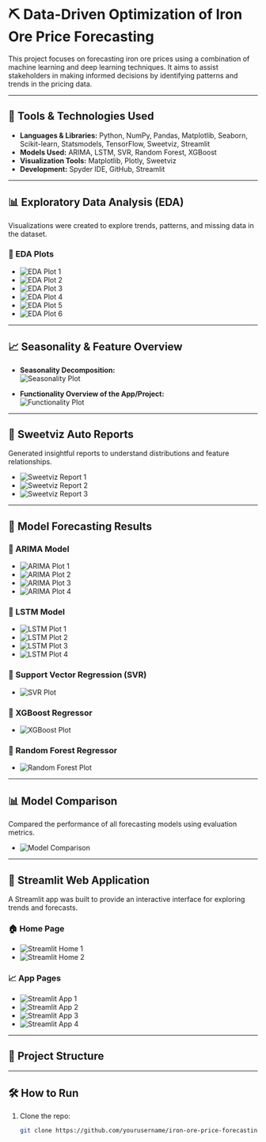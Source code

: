 # ⛏️ Data-Driven Optimization of Iron Ore Price Forecasting

This project focuses on forecasting iron ore prices using a combination of machine learning and deep learning techniques. It aims to assist stakeholders in making informed decisions by identifying patterns and trends in the pricing data.

---

## 🔧 Tools & Technologies Used

- **Languages & Libraries:** Python, NumPy, Pandas, Matplotlib, Seaborn, Scikit-learn, Statsmodels, TensorFlow, Sweetviz, Streamlit
- **Models Used:** ARIMA, LSTM, SVR, Random Forest, XGBoost
- **Visualization Tools:** Matplotlib, Plotly, Sweetviz
- **Development:** Spyder IDE, GitHub, Streamlit

---

## 📊 Exploratory Data Analysis (EDA)

Visualizations were created to explore trends, patterns, and missing data in the dataset.

### 🔹 EDA Plots
- ![EDA Plot 1](images/eda_plot_1.png)
- ![EDA Plot 2](images/eda_plot_2.png)
- ![EDA Plot 3](images/eda_plot_3.png)
- ![EDA Plot 4](images/eda_plot_4.png)
- ![EDA Plot 5](images/eda_plot_5.png)
- ![EDA Plot 6](images/eda_plot_6.png)

---

## 📈 Seasonality & Feature Overview

- **Seasonality Decomposition:**  
  ![Seasonality Plot](images/seasonality_plot.png)

- **Functionality Overview of the App/Project:**  
  ![Functionality Plot](images/functionality_plot.png)

---

## 📑 Sweetviz Auto Reports

Generated insightful reports to understand distributions and feature relationships.

- ![Sweetviz Report 1](images/sweetviz_report_1.png)
- ![Sweetviz Report 2](images/sweetviz_report_2.png)
- ![Sweetviz Report 3](images/sweetviz_report_3.png)

---

## 🤖 Model Forecasting Results

### 🔸 ARIMA Model
- ![ARIMA Plot 1](images/arima_plot_1.png)
- ![ARIMA Plot 2](images/arima_plot_2.png)
- ![ARIMA Plot 3](images/arima_plot_3.png)
- ![ARIMA Plot 4](images/arima_plot_4.png)

### 🔸 LSTM Model
- ![LSTM Plot 1](images/lstm_plot_1.png)
- ![LSTM Plot 2](images/lstm_plot_2.png)
- ![LSTM Plot 3](images/lstm_plot_3.png)
- ![LSTM Plot 4](images/lstm_plot_4.png)

### 🔸 Support Vector Regression (SVR)
- ![SVR Plot](images/svr_plot.png)

### 🔸 XGBoost Regressor
- ![XGBoost Plot](images/xgboost_plot.png)

### 🔸 Random Forest Regressor
- ![Random Forest Plot](images/randomforest_plot.png)

---

## 📊 Model Comparison

Compared the performance of all forecasting models using evaluation metrics.

- ![Model Comparison](images/modelscomparison_plot.png)

---

## 🚀 Streamlit Web Application

A Streamlit app was built to provide an interactive interface for exploring trends and forecasts.

### 🏠 Home Page
- ![Streamlit Home 1](images/streamlit_home_1.png)
- ![Streamlit Home 2](images/streamlit_home_2.png)

### 📈 App Pages
- ![Streamlit App 1](images/streamlit_app_1.png)
- ![Streamlit App 2](images/streamlit_app_2.png)
- ![Streamlit App 3](images/streamlit_app_3.png)
- ![Streamlit App 4](images/streamlit_app_4.png)

---

## 📁 Project Structure


---

## 🛠️ How to Run

1. Clone the repo:
   ```bash
   git clone https://github.com/yourusername/iron-ore-price-forecasting.git
